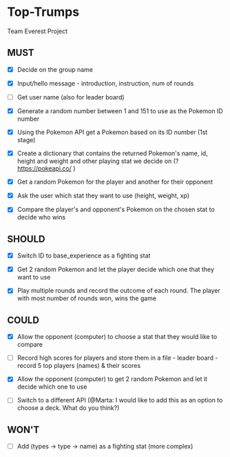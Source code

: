 # Top-Trumps
 Team Everest Project

## MUST

- [x] Decide on the group name
- [x] Input/hello message - introduction, instruction, num of rounds
- [ ] Get user name (also for leader board)
- [x] Generate a random number between 1 and 151 to use as the Pokemon ID number
- [x] Using the Pokemon API get a Pokemon based on its ID number (1st stage)
- [x] Create a dictionary that contains the returned Pokemon's name, id, height and weight and other playing stat we decide on (?https://pokeapi.co/ )
- [x] Get a random Pokemon for the player and another for their opponent
- [x] Ask the user which stat they want to use (height, weight, xp)
- [x] Compare the player's and opponent's Pokemon on the chosen stat to decide who wins


## SHOULD
- [x] Switch ID to base_experience as a fighting stat
- [x] Get 2 random Pokemon and let the player decide which one that they want to use
- [x] Play multiple rounds and record the outcome of each round. The player with most number of rounds won, wins the game


## COULD
- [x] Allow the opponent (computer) to choose a stat that they would like to compare
- [ ] Record high scores for players and store them in a file - leader board - record 5 top players (names) & their scores
- [x] Allow the opponent (computer) to get 2 random Pokemon and let it decide which one to use
- [ ] Switch to a different API (@Marta: I would like to add this as an option to choose a deck. What do you think?)


## WON'T
- [ ] Add (types -> type -> name) as a fighting stat (more complex)
